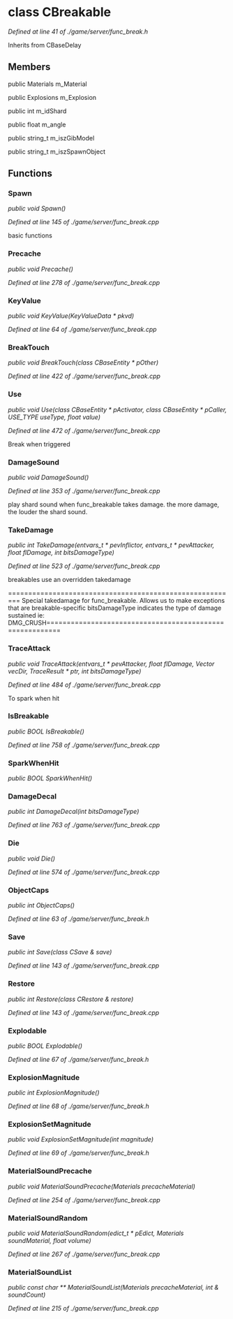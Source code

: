 # class CBreakable

*Defined at line 41 of ./game/server/func_break.h*

Inherits from CBaseDelay



## Members

public Materials m_Material

public Explosions m_Explosion

public int m_idShard

public float m_angle

public string_t m_iszGibModel

public string_t m_iszSpawnObject



## Functions

### Spawn

*public void Spawn()*

*Defined at line 145 of ./game/server/func_break.cpp*

 basic functions

### Precache

*public void Precache()*

*Defined at line 278 of ./game/server/func_break.cpp*

### KeyValue

*public void KeyValue(KeyValueData * pkvd)*

*Defined at line 64 of ./game/server/func_break.cpp*

### BreakTouch

*public void BreakTouch(class CBaseEntity * pOther)*

*Defined at line 422 of ./game/server/func_break.cpp*

### Use

*public void Use(class CBaseEntity * pActivator, class CBaseEntity * pCaller, USE_TYPE useType, float value)*

*Defined at line 472 of ./game/server/func_break.cpp*

 Break when triggered

### DamageSound

*public void DamageSound()*

*Defined at line 353 of ./game/server/func_break.cpp*

 play shard sound when func_breakable takes damage. the more damage, the louder the shard sound.

### TakeDamage

*public int TakeDamage(entvars_t * pevInflictor, entvars_t * pevAttacker, float flDamage, int bitsDamageType)*

*Defined at line 523 of ./game/server/func_break.cpp*

 breakables use an overridden takedamage

========================================================= Special takedamage for func_breakable. Allows us to make exceptions that are breakable-specific bitsDamageType indicates the type of damage sustained ie: DMG_CRUSH=========================================================

### TraceAttack

*public void TraceAttack(entvars_t * pevAttacker, float flDamage, Vector vecDir, TraceResult * ptr, int bitsDamageType)*

*Defined at line 484 of ./game/server/func_break.cpp*

 To spark when hit

### IsBreakable

*public BOOL IsBreakable()*

*Defined at line 758 of ./game/server/func_break.cpp*

### SparkWhenHit

*public BOOL SparkWhenHit()*

### DamageDecal

*public int DamageDecal(int bitsDamageType)*

*Defined at line 763 of ./game/server/func_break.cpp*

### Die

*public void Die()*

*Defined at line 574 of ./game/server/func_break.cpp*

### ObjectCaps

*public int ObjectCaps()*

*Defined at line 63 of ./game/server/func_break.h*

### Save

*public int Save(class CSave & save)*

*Defined at line 143 of ./game/server/func_break.cpp*

### Restore

*public int Restore(class CRestore & restore)*

*Defined at line 143 of ./game/server/func_break.cpp*

### Explodable

*public BOOL Explodable()*

*Defined at line 67 of ./game/server/func_break.h*

### ExplosionMagnitude

*public int ExplosionMagnitude()*

*Defined at line 68 of ./game/server/func_break.h*

### ExplosionSetMagnitude

*public void ExplosionSetMagnitude(int magnitude)*

*Defined at line 69 of ./game/server/func_break.h*

### MaterialSoundPrecache

*public void MaterialSoundPrecache(Materials precacheMaterial)*

*Defined at line 254 of ./game/server/func_break.cpp*

### MaterialSoundRandom

*public void MaterialSoundRandom(edict_t * pEdict, Materials soundMaterial, float volume)*

*Defined at line 267 of ./game/server/func_break.cpp*

### MaterialSoundList

*public const char ** MaterialSoundList(Materials precacheMaterial, int & soundCount)*

*Defined at line 215 of ./game/server/func_break.cpp*



